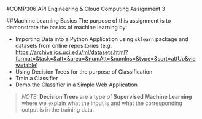 #COMP306 API Engineering & Cloud Computing Assignment 3

##Machine Learning Basics
The purpose of this assignment is to demonstrate the basics of machine learning by:
- Importing Data into a Python Application using `sklearn` package and datasets from online repositories (e.g. https://archive.ics.uci.edu/ml/datasets.html?format=&task=&att=&area=&numAtt=&numIns=&type=&sort=attUp&view=table)
- Using Decision Trees for the purpose of Classification
- Train a Classifier
- Demo the Classifier in a Simple Web Application

>*NOTE:* **Decision Trees** are a type of **Supervised Machine Learning** where we explain what the input is and what the corresponding output is in the training data.